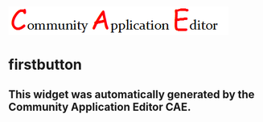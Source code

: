 ![CAE](https://github.com/CAETESTRWTH/application-16/blob/gh-pages/frontendComponent-7/img/logo.png)  

firstbutton
===================


This widget was automatically generated by the Community Application Editor CAE.  
---------------
